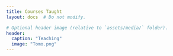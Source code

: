 ```yaml
---
title: Courses Taught
layout: docs  # Do not modify.

# Optional header image (relative to `assets/media/` folder).
header:
  caption: "Teaching"
  image: "Tomo.png"
---
```

